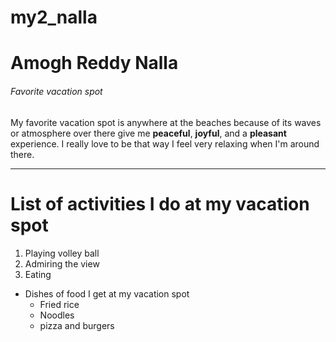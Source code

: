 # my2_nalla
# Amogh Reddy Nalla
###### Favorite vacation spot

My favorite vacation spot is anywhere at the beaches because of its waves or atmosphere over there give me **peaceful**, **joyful**, and a **pleasant** experience.
I really love to be that way
I feel very relaxing when I'm around there.

---

# List of activities I do at my vacation spot

1. Playing volley ball
2. Admiring the view
3. Eating

* Dishes of food I get at my vacation spot
    * Fried rice
    * Noodles
    * pizza and burgers

<!-- **[page](MyStats.md)** -->
